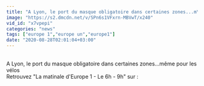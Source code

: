 ```yaml
---
title: "A Lyon, le port du masque obligatoire dans certaines zones...m\u00eame pour les v\u00e9los"
image: "https://s2.dmcdn.net/v/SPn6s1VFxrn-MBVwT/x240"
vid_id: "x7vpepi"
categories: "news"
tags: ["europe 1","europe un","europe1"]
date: "2020-08-28T02:01:04+03:00"
---
```

<br>A Lyon, le port du masque obligatoire dans certaines zones...même pour les vélos  <br>Retrouvez &quot;La matinale d'Europe 1 - Le 6h - 9h&quot; sur :   <br>
